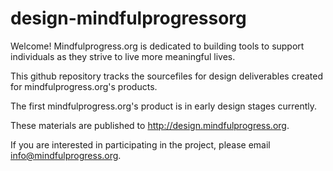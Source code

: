 # design-mindfulprogressorg
Welcome!  Mindfulprogress.org is dedicated to building tools to support individuals as they strive to live 
more meaningful lives.  

This github repository tracks the sourcefiles for design deliverables created for mindfulprogress.org's products.  

The first mindfulprogress.org's product is in early design stages currently.

These materials are published to http://design.mindfulprogress.org.

If you are interested in participating in the project, please email info@mindfulprogress.org.

